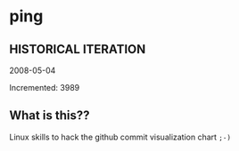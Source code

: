 # ping

## HISTORICAL ITERATION
2008-05-04

Incremented: 3989

## What is this?? 
Linux skills to hack the github commit visualization chart `;-)`
